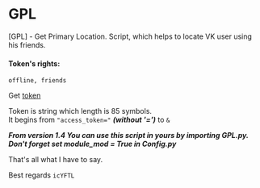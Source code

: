 # GPL
[GPL] - Get Primary Location. Script, which helps to locate VK user using his friends.

#### Token's rights:
    offline, friends
  
Get [token](https://oauth.vk.com/authorize?client_id=6949573&scope=offline,friends&redirect_uri=https://oauth.vk.com/blank.html&display=page&response_type=token&revoke=1 "Get user's access token VK")

Token is string which length is 85 symbols.  
It begins from `"access_token="` ***(without '=')*** to `&`     

***From version 1.4 You can use this script in yours by importing GPL.py.
Don't forget set module_mod = True in Config.py***

That's all what I have to say.

Best regards `icYFTL`
